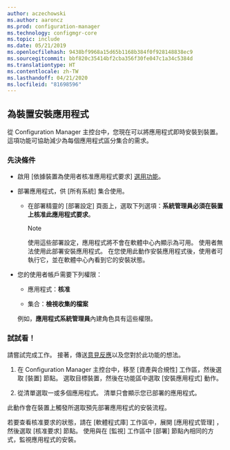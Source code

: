 ```yaml
---
author: aczechowski
ms.author: aaroncz
ms.prod: configuration-manager
ms.technology: configmgr-core
ms.topic: include
ms.date: 05/21/2019
ms.openlocfilehash: 9438bf9968a15d65b1168b384f0f928148838ec9
ms.sourcegitcommit: bbf820c35414bf2cba356f30fe047c1a34c5384d
ms.translationtype: HT
ms.contentlocale: zh-TW
ms.lasthandoff: 04/21/2020
ms.locfileid: "81698596"
---
```

## <a name="install-applications-for-a-device"></a><a name="bkmk_device-app"></a> 為裝置安裝應用程式

<!--4402180-->

從 Configuration Manager 主控台中，您現在可以將應用程式即時安裝到裝置。 這項功能可協助減少為每個應用程式區分集合的需求。

### <a name="prerequisites"></a>先決條件

- 啟用 [依據裝置為使用者核准應用程式要求]  [選用功能](../../../../servers/manage/install-in-console-updates.md#bkmk_options)。  

- 部署應用程式，供 [所有系統]  集合使用。  

    - 在部署精靈的 [部署設定]  頁面上，選取下列選項：**系統管理員必須在裝置上核准此應用程式要求**。  

        > [!Note]  
        > 使用這些部署設定，應用程式將不會在軟體中心內顯示為可用。 使用者無法使用此部署安裝應用程式。 在您使用此動作安裝應用程式後，使用者可執行它，並在軟體中心內看到它的安裝狀態。

- 您的使用者帳戶需要下列權限：

    - 應用程式：**核准**

    - 集合：**檢視收集的檔案**

    例如，**應用程式系統管理員**內建角色具有這些權限。

### <a name="try-it-out"></a>試試看！

請嘗試完成工作。 接著，傳送[意見反應](../../../../understand/find-help.md#product-feedback)以及您對於此功能的想法。

1. 在 Configuration Manager 主控台中，移至 [資產與合規性]  工作區，然後選取 [裝置]  節點。 選取目標裝置，然後在功能區中選取 [安裝應用程式]  動作。

1. 從清單選取一或多個應用程式。 清單只會顯示您已部署的應用程式。

此動作會在裝置上觸發所選取預先部署應用程式的安裝流程。

若要查看核准要求的狀態，請在 [軟體程式庫]  工作區中，展開 [應用程式管理]  ，然後選取 [核准要求]  節點。 使用與在 [監視]  工作區中 [部署]  節點內相同的方式，監視應用程式的安裝。
